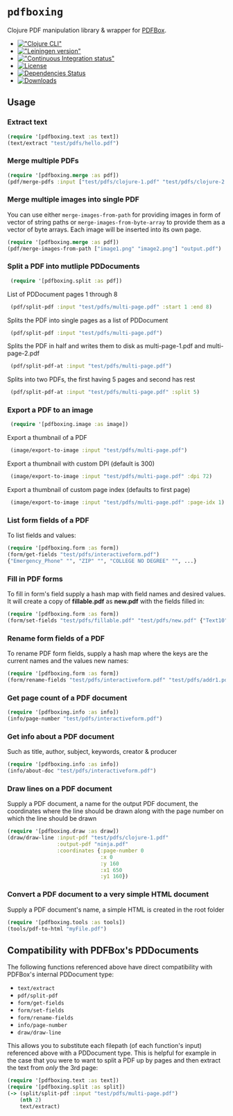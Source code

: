 # `pdfboxing`

Clojure PDF manipulation library & wrapper for [PDFBox](http://pdfbox.apache.org/).

* [!["Clojure CLI"](https://img.shields.io/badge/dynamic/json?color=informational&label=Clojure%20CLI&prefix=pdfboxing%2Fpdfboxing%20%7B%3Amvn%2Fversion%20%22&query=%24%5B0%5D.latest_version&suffix=%22%7D&url=https%3A%2F%2Fclojars.org%2Fapi%2Fgroups%2Fpdfboxing)](https://clojars.org/pdfboxing)
* [!["Leiningen version"](https://img.shields.io/badge/dynamic/json?color=informational&label=Leiningen&prefix=%5Bpdfboxing%20%22&query=%24%5B0%5D.latest_version&suffix=%22%5D&url=https%3A%2F%2Fclojars.org%2Fapi%2Fgroups%2Fpdfboxing)](https://clojars.org/pdfboxing)
* [!["Continuous Integration status"](https://github.com/dotemacs/pdfboxing/workflows/Tests/badge.svg)](https://github.com/dotemacs/pdfboxing/actions?query=workflow%3A%22Tests%22)
* [![License](http://img.shields.io/badge/license-BSD-brightgreen.svg?style=flat-square)](LICENSE)
* [![Dependencies Status](https://github.com/dotemacs/pdfboxing/actions/workflows/outdated-dependencies.yaml/badge.svg)](https://github.com/dotemacs/pdfboxing/actions?query=workflow%3A%22Outdated%20dependencies%22)
* [![Downloads](https://versions.deps.co/dotemacs/pdfboxing/downloads.svg)](https://versions.deps.co/dotemacs/pdfboxing)

## Usage

### Extract text

```clojure
(require '[pdfboxing.text :as text])
(text/extract "test/pdfs/hello.pdf")
```

### Merge multiple PDFs

```clojure
(require '[pdfboxing.merge :as pdf])
(pdf/merge-pdfs :input ["test/pdfs/clojure-1.pdf" "test/pdfs/clojure-2.pdf"] :output "foo.pdf")
```

### Merge multiple images into single PDF

You can use either `merge-images-from-path` for providing images in
form of vector of string paths or `merge-images-from-byte-array` to
provide them as a vector of byte arrays. Each image will be inserted
into its own page.


```clojure
(require '[pdfboxing.merge :as pdf])
(pdf/merge-images-from-path ["image1.png" "image2.png"] "output.pdf")
```

### Split a PDF into mutliple PDDocuments
```clojure
 (require '[pdfboxing.split :as pdf])
```
List of PDDocument pages 1 through 8
```clojure
 (pdf/split-pdf :input "test/pdfs/multi-page.pdf" :start 1 :end 8)
```
Splits the PDF into single pages as a list of PDDocument
```clojure
 (pdf/split-pdf :input "test/pdfs/multi-page.pdf")
```
Splits the PDF in half and writes them to disk as multi-page-1.pdf and multi-page-2.pdf
```clojure
 (pdf/split-pdf-at :input "test/pdfs/multi-page.pdf")
```
Splits into two PDFs, the first having 5 pages and second has rest
```clojure
 (pdf/split-pdf-at :input "test/pdfs/multi-page.pdf" :split 5)
```

### Export a PDF to an image

```clojure
 (require '[pdfboxing.image :as image])
```

Export a thumbnail of a PDF

```clojure
 (image/export-to-image :input "test/pdfs/multi-page.pdf")
```

Export a thumbnail with custom DPI (default is 300)

```clojure
 (image/export-to-image :input "test/pdfs/multi-page.pdf" :dpi 72)
```

Export a thumbnail of custom page index (defaults to first page)

```clojure
 (image/export-to-image :input "test/pdfs/multi-page.pdf" :page-idx 1)
```

### List form fields of a PDF

To list fields and values:

```clojure
(require '[pdfboxing.form :as form])
(form/get-fields "test/pdfs/interactiveform.pdf")
{"Emergency_Phone" "", "ZIP" "", "COLLEGE NO DEGREE" "", ...}
```
### Fill in PDF forms

To fill in form's field supply a hash map with field names and desired
values. It will create a copy of **fillable.pdf** as **new.pdf** with
the fields filled in:

```clojure
(require '[pdfboxing.form :as form])
(form/set-fields "test/pdfs/fillable.pdf" "test/pdfs/new.pdf" {"Text10" "My first name"})
```

### Rename form fields of a PDF

To rename PDF form fields, supply a hash map where the keys are the
current names and the values new names:

```clojure
(require '[pdfboxing.form :as form])
(form/rename-fields "test/pdfs/interactiveform.pdf" "test/pdfs/addr1.pdf" {"Address_1" "NewAddr"})
```
### Get page count of a PDF document

```clojure
(require '[pdfboxing.info :as info])
(info/page-number "test/pdfs/interactiveform.pdf")
```
### Get info about a PDF document

Such as title, author, subject, keywords, creator & producer

```clojure
(require '[pdfboxing.info :as info])
(info/about-doc "test/pdfs/interactiveform.pdf")
```

### Draw lines on a PDF document

Supply a PDF document, a name for the output PDF document, the
coordinates where the line should be drawn along with the page number
on which the line should be drawn

```clojure
(require '[pdfboxing.draw :as draw])
(draw/draw-line :input-pdf "test/pdfs/clojure-1.pdf"
                :output-pdf "ninja.pdf"
                :coordinates {:page-number 0
                              :x 0
                              :y 160
                              :x1 650
                              :y1 160})
```

### Convert a PDF document to a very simple HTML document

Supply a PDF document's name, a simple HTML is created in the root folder

```clojure
(require '[pdfboxing.tools :as tools])
(tools/pdf-to-html "myFile.pdf")
```

## Compatibility with PDFBox's PDDocuments

The following functions referenced above have direct compatibility
with PDFBox's internal PDDocument type:

- `text/extract`
- `pdf/split-pdf`
- `form/get-fields`
- `form/set-fields`
- `form/rename-fields`
- `info/page-number`
- `draw/draw-line`

This allows you to substitute each filepath (of each function's input)
referenced above with a PDDocument type.  This is helpful for example
in the case that you were to want to split a PDF up by pages and then
extract the text from *only* the 3rd page:

```clojure
(require '[pdfboxing.text :as text])
(require '[pdfboxing.split :as split])
(-> (split/split-pdf :input "test/pdfs/multi-page.pdf")
    (nth 2)
    text/extract)
```
